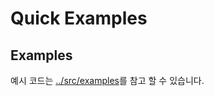 # Quick Examples

## Examples

예시 코드는 [../src/examples](https://github.com/qmit-pro/moleculer-api/tree/cefe0af7e315fc0fee5de008b7c387da5a55046b/src/examples/README.md)를 참고 할 수 있습니다.

